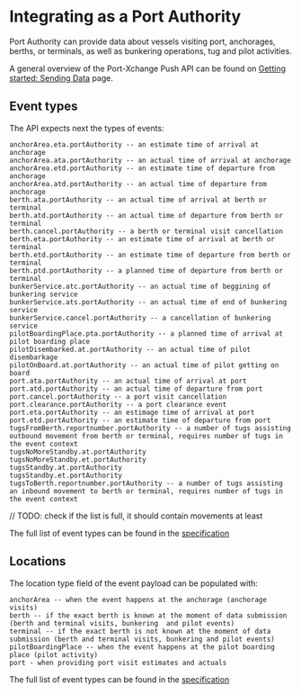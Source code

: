 # Integrating as a Port Authority

Port Authority can provide data about vessels visiting port, anchorages, berths, or terminals, as well as bunkering operations, tug and pilot activities.

A general overview of the Port-Xchange Push API can be found on [Getting started: Sending Data](/sending-data/index.md) page.

## Event types

The API expects next the types of events:

```
anchorArea.eta.portAuthority -- an estimate time of arrival at anchorage
anchorArea.ata.portAuthority -- an actual time of arrival at anchorage
anchorArea.etd.portAuthority -- an estimate time of departure from anchorage
anchorArea.atd.portAuthority -- an actual time of departure from anchorage
berth.ata.portAuthority -- an actual time of arrival at berth or terminal
berth.atd.portAuthority -- an actual time of departure from berth or terminal
berth.cancel.portAuthority -- a berth or terminal visit cancellation
berth.eta.portAuthority -- an estimate time of arrival at berth or terminal
berth.etd.portAuthority -- an estimate time of departure from berth or terminal
berth.ptd.portAuthority -- a planned time of departure from berth or terminal
bunkerService.atc.portAuthority -- an actual time of beggining of bunkering service
bunkerService.ats.portAuthority -- an actual time of end of bunkering service
bunkerService.cancel.portAuthority -- a cancellation of bunkering service
pilotBoardingPlace.pta.portAuthority -- a planned time of arrival at pilot boarding place
pilotDisembarked.at.portAuthority -- an actual time of pilot disembarkage 
pilotOnBoard.at.portAuthority -- an actual time of pilot getting on board
port.ata.portAuthority -- an actual time of arrival at port
port.atd.portAuthority -- an actual time of departure from port
port.cancel.portAuthority -- a port visit cancellation
port.clearance.portAuthority -- a port clearance event
port.eta.portAuthority -- an estimage time of arrival at port
port.etd.portAuthority -- an estimate time of departure from port
tugsFromBerth.reportnumber.portAuthority -- a number of tugs assisting outbound movement from berth or terminal, requires number of tugs in the event context
tugsNoMoreStandby.at.portAuthority
tugsNoMoreStandby.et.portAuthority
tugsStandby.at.portAuthority
tugsStandby.et.portAuthority
tugsToBerth.reportnumber.portAuthority -- a number of tugs assisting an inbound movement to berth or terminal, requires number of tugs in the event context
```
// TODO: check if the list is full, it should contain movements at least

The full list of event types can be found in the [specification](https://github.com/PortCallOptimisation/port-call-event-format/blob/master/Event_spec.ts#L215-L340)

## Locations

The location type field of the event payload can be populated with:

```
anchorArea -- when the event happens at the anchorage (anchorage visits)
berth -- if the exact berth is known at the moment of data submission (berth and terminal visits, bunkering  and pilot events)
terminal -- if the exact berth is not known at the moment of data submission (berth and terminal visits, bunkering and pilot events)
pilotBoardingPlace -- when the event happens at the pilot boarding place (pilot activity)
port - when providing port visit estimates and actuals
```

The full list of event types can be found in the [specification](https://github.com/PortCallOptimisation/port-call-event-format/blob/master/Event_spec.ts#L343-L352)